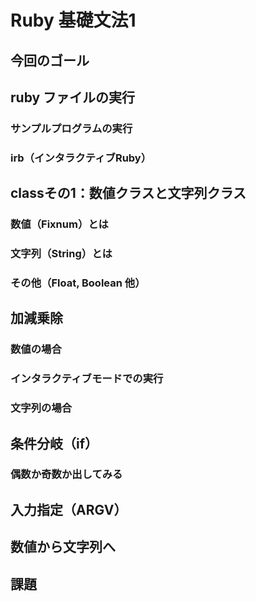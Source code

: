
# Ruby 基礎文法1

## 今回のゴール



## ruby ファイルの実行

### サンプルプログラムの実行

### irb（インタラクティブRuby）



## classその1：数値クラスと文字列クラス

### 数値（Fixnum）とは

### 文字列（String）とは

### その他（Float, Boolean 他）



## 加減乗除

### 数値の場合

### インタラクティブモードでの実行

### 文字列の場合


## 条件分岐（if）

### 偶数か奇数か出してみる



## 入力指定（ARGV）


## 数値から文字列へ



## 課題
